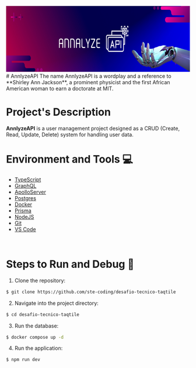 <img src="public/img/annalyze-cover-img.png" width="800" height="180">
# AnnlyzeAPI
The name AnnlyzeAPI is a wordplay and a reference to **Shirley Ann Jackson**, a prominent physicist and the first African American woman to earn a doctorate at MIT.

# Project's Description

**AnnlyzeAPI** is a user management project designed as a CRUD (Create, Read, Update, Delete) system for handling user data. 

# Environment and Tools 💻

- [TypeScript](https://www.typescriptlang.org/)
- [GraphQL](https://graphql.org/graphql-js/)
- [ApolloServer](https://www.apollographql.com/docs/apollo-server)
- [Postgres](https://www.postgresql.org/)
- [Docker](https://www.docker.com/)
- [Prisma](https://www.prisma.io/)
- [NodeJS](https://nodejs.org/en)
- [Git](https://git-scm.com/)
- [VS Code](https://code.visualstudio.com/)

<br>

# Steps to Run and Debug 🔧

1. Clone the repository:
```bash
$ git clone https://github.com/ste-coding/desafio-tecnico-taqtile
```
2. Navigate into the project directory:
```bash
$ cd desafio-tecnico-taqtile
```
3. Run the database:
```bash
$ docker compose up -d
```
4. Run the application:
```bash
$ npm run dev
```
